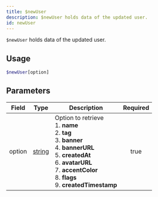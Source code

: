 ```yaml
---
title: $newUser
description: $newUser holds data of the updated user.
id: newUser
---
```


`$newUser` holds data of the updated user.

## Usage

```php
$newUser[option]
```

## Parameters

| Field  | Type                                                                                              | Description                                                                                                                                                                                                                       | Required |
| ------ | ------------------------------------------------------------------------------------------------- | --------------------------------------------------------------------------------------------------------------------------------------------------------------------------------------------------------------------------------- | :------: |
| option | [string](https://developer.mozilla.org/en-US/docs/Web/JavaScript/Reference/Global_Objects/String) | Option to retrieve <br /> 1. **name** <br /> 2. **tag** <br /> 3. **banner** <br /> 4. **bannerURL** <br /> 5. **createdAt** <br /> 6. **avatarURL** <br /> 7. **accentColor** <br /> 8. **flags** <br /> 9. **createdTimestamp** |   true   |
